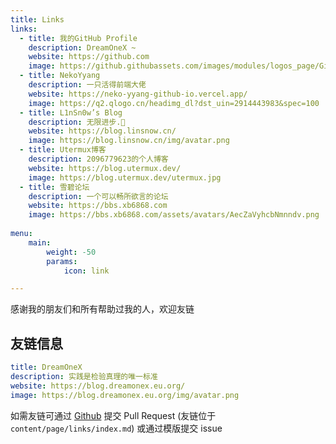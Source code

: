 ```yaml
---
title: Links
links:
  - title: 我的GitHub Profile
    description: DreamOneX ~
    website: https://github.com
    image: https://github.githubassets.com/images/modules/logos_page/GitHub-Mark.png
  - title: NekoYyang
    description: 一只活得前端大佬
    website: https://neko-yyang-github-io.vercel.app/
    image: https://q2.qlogo.cn/headimg_dl?dst_uin=2914443983&spec=100
  - title: L1nSn0w’s Blog
    description: 无限进步.🎈
    website: https://blog.linsnow.cn/
    image: https://blog.linsnow.cn/img/avatar.png
  - title: Utermux博客
    description: 2096779623的个人博客
    website: https://blog.utermux.dev/
    image: https://blog.utermux.dev/utermux.jpg
  - title: 雪碧论坛
    description: 一个可以畅所欲言的论坛
    website: https://bbs.xb6868.com
    image: https://bbs.xb6868.com/assets/avatars/AecZaVyhcbNmnndv.png
    
menu:
    main: 
        weight: -50
        params:
            icon: link

---
```


感谢我的朋友们和所有帮助过我的人，欢迎友链

友链信息
---
```yaml
title: DreamOneX
description: 实践是检验真理的唯一标准
website: https://blog.dreamonex.eu.org/
image: https://blog.dreamonex.eu.org/img/avatar.png
```

如需友链可通过 [Github](https://github.com/DreamOneX/DawnLight-source) 提交 Pull Request (友链位于 `content/page/links/index.md`) 或通过模版提交 issue